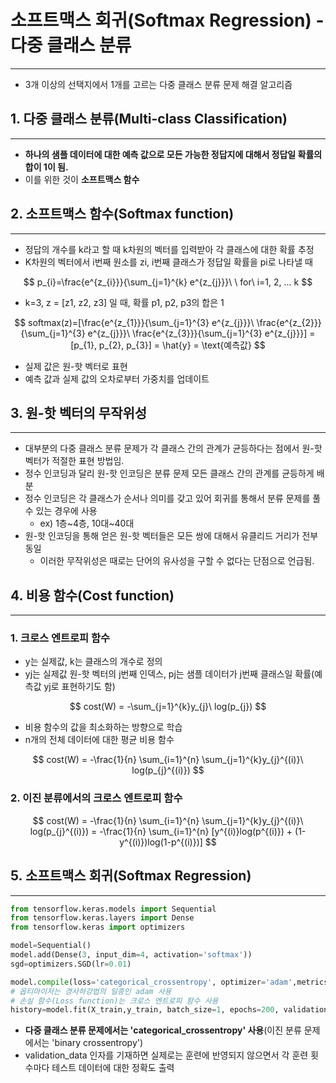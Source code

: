 # **소프트맥스 회귀(Softmax Regression) - 다중 클래스 분류**

<hr>

- 3개 이상의 선택지에서 1개를 고르는 다중 클래스 분류 문제 해결 알고리즘



## 1. 다중 클래스 분류(Multi-class Classification)

<hr>

- **하나의 샘플 데이터에 대한 예측 값으로 모든 가능한 정답지에 대해서 정답일 확률의 합이 1이 됨.**
- 이를 위한 것이 **소프트맥스 함수**



## 2. 소프트맥스 함수(Softmax function)

<hr>

- 정답의 개수를 k라고 할 때 k차원의 벡터를 입력받아 각 클래스에 대한 확률 추정
- K차원의 벡터에서 i번째 원소를 zi, i번째 클래스가 정답일 확률을 pi로 나타낼 때

$$
p_{i}=\frac{e^{z_{i}}}{\sum_{j=1}^{k} e^{z_{j}}}\ \ for\ i=1, 2, ... k
$$

- k=3, z = [z1, z2, z3] 일 때, 확률 p1, p2, p3의 합은 1

$$
softmax(z)=[\frac{e^{z_{1}}}{\sum_{j=1}^{3} e^{z_{j}}}\ \frac{e^{z_{2}}}{\sum_{j=1}^{3} e^{z_{j}}}\ \frac{e^{z_{3}}}{\sum_{j=1}^{3} e^{z_{j}}}] = [p_{1}, p_{2}, p_{3}] = \hat{y} = \text{예측값}
$$

- 실제 값은 원-핫 벡터로 표현
- 예측 값과 실제 값의 오차로부터 가중치를 업데이트



## 3. 원-핫 벡터의 무작위성

<hr>

- 대부분의 다중 클래스 분류 문제가 각 클래스 간의 관계가 균등하다는 점에서 원-핫 벡터가 적절한 표현 방법임.
- 정수 인코딩과 달리 원-핫 인코딩은 분류 문제 모든 클래스 간의 관계를 균등하게 배분
- 정수 인코딩은 각 클래스가 순서나 의미를 갖고 있어 회귀를 통해서 분류 문제를 풀 수 있는 경우에 사용
  - ex) 1층~4층, 10대~40대
- 원-핫 인코딩을 통해 얻은 원-핫 벡터들은 모든 쌍에 대해서 유클리드 거리가 전부 동일
  - 이러한 무작위성은 때로는 단어의 유사성을 구할 수 없다는 단점으로 언급됨.



## 4. 비용 함수(Cost function)

<hr>

### 1. 크로스 엔트로피 함수

- y는 실제값, k는 클래스의 개수로 정의
- yj는 실제값 원-핫 벡터의 j번째 인덱스, pj는 샘플 데이터가 j번째 클래스일 확률(예측값 yj로 표현하기도 함)

$$
cost(W) = -\sum_{j=1}^{k}y_{j}\ log(p_{j})
$$

- 비용 함수의 값을 최소화하는 방향으로 학습
- n개의 전체 데이터에 대한 평균 비용 함수

$$
cost(W) = -\frac{1}{n} \sum_{i=1}^{n} \sum_{j=1}^{k}y_{j}^{(i)}\ log(p_{j}^{(i)})
$$

### 2. 이진 분류에서의 크로스 엔트로피 함수

$$
cost(W) = -\frac{1}{n} \sum_{i=1}^{n} \sum_{j=1}^{k}y_{j}^{(i)}\ log(p_{j}^{(i)}) = -\frac{1}{n} \sum_{i=1}^{n} [y^{(i)}log(p^{(i)}) + (1-y^{(i)})log(1-p^{(i)})]
$$



## 5. 소프트맥스 회귀(Softmax Regression)

<hr>

```python
from tensorflow.keras.models import Sequential
from tensorflow.keras.layers import Dense
from tensorflow.keras import optimizers

model=Sequential()
model.add(Dense(3, input_dim=4, activation='softmax'))
sgd=optimizers.SGD(lr=0.01)

model.compile(loss='categorical_crossentropy', optimizer='adam',metrics=['accuracy'])
# 옵티마이저는 경사하강법의 일종인 adam 사용
# 손실 함수(Loss function)는 크로스 엔트로피 함수 사용
history=model.fit(X_train,y_train, batch_size=1, epochs=200, validation_data=(X_test, y_test))
```

- **다중 클래스 분류 문제에서는 'categorical_crossentropy' 사용**(이진 분류 문제에서는 'binary crossentropy')
- validation_data 인자를 기재하면 실제로는 훈련에 반영되지 않으면서 각 훈련 횟수마다 테스트 데이터에 대한 정확도 출력